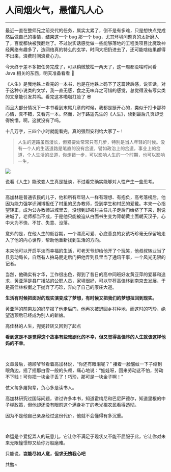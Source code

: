 # 人间烟火气，最懂凡人心

---

最近一直在整师兄之前交代的任务，属实太累了，倒不是有多难，只是想快点完成然后做自己的事情，结果这一个 bug 那一个 bug，尤其环境问题真的太折磨人了，百度都快被我翻烂了。不过说实话感觉做一些能够落地的工程类项目比魔改神经网络有趣多了，造网络真的特么的玄学，时间大把扔进去了，还可能啥结果都得不出来，浪费时间浪费心力。

今天终于差不多把任务完成了，可以稍微放松一两天了，这一周都没啥时间看 Java 相关的东西，明天准备看看 🤔

《人生》是我地铁上看完的一本书，也是在地铁上码下了这篇读后感，说实话，对于这种小说类的文学，我一直无感，食之无味弃之可惜的感觉，总觉得没有写实类的文章能引发共鸣。看完这本啪啪打脸了 😎

而且大部分情况下一本书看到末尾几章的时候，我都是挺开心的，类似于打卡那种心情，真不错，又看完一本。然而，对于路遥先生的《人生》，读到最后几页却觉得惋惜，啊，这就没有了吗。

十几万字，三四个小时就能看完，真的强烈安利给大家了~！

> 人生的道路虽然漫长，但紧要处常常只有几步，特别是当人年轻的时候。没有一个人的生活道路是笔直的没有岔道，譬如政治上的岔道，事业上的岔道，个人生活的岔道，你走错一步，可以影响人生的一个时期，也可以影响一生。

![](https://img2.doubanio.com/view/subject/l/public/s3847911.jpg)

说看《人生》能改变人生真是扯淡，不过看完确实能够对人性产生一些思考。

---

高加林是普通农民的儿子，他和所有年轻人一样有理想、有抱负，高考落榜后，他因为能力强学识渊博担任了村里的民办教师，受到学生和村民的爱戴。本来一心指望转正，成为公办教师进城里去，没想到却被村主任儿子走后门给挤了下来，别说进城了，老师都当不成，于是他只能被迫从白面书生变为背朝黄土面朝天汉子，心中大为不快、不甘、失意、没落。

意外的是，在他人生的低谷期，一个漂亮可爱、心底善良的女孩巧珍毫无保留地走入了他的内心世界，帮助他重新找到生活的方向。

本来他可以开启平淡而幸福的生活，可老天爷却给他开了个玩笑，他叔叔转业当了县劳动局长，自然有人拍马屁走后门把他弄到县里当了通讯干事，一个风光无限的记者。

当然，他确实有才华，工作很出色，得到了昔日的高中同班好友黄亚萍的爱慕和追求，黄亚萍是县广播站的公职人员，家境很好，可以举荐高佳林到南京去发展，于是高佳林权衡之下抛弃了巧珍，奔向了自己的康庄大道。

**生活有时候把面对的现实演变成了梦想，有时候又把我们的梦想拉回到现实。**

黄亚萍的前男友的妈举报了他走后门，他再次被退回乡村种地，而这时的巧珍，绝望透顶后已经成为别人的新娘。

高佳林的人生，兜兜转转又回到了起点

**看到这是不是觉得这个故事有些戏剧化的不幸，但又觉得高佳林的人生就该这样他妈的不幸**。

<br>

文章最后，德顺爷爷看着高加林说，“你还有眼泪呢？” 接着一脸皱纹一下子缩到眼角边，摇了摇那白雪一般的头颅，痛心地说：“娃娃呀，回来劳动这不怕，劳动不下贱！可你把一块金子丢了！巧珍，那可是一块金子啊！”

仗义每多屠狗辈，负心多是读书人。

高加林研究过国际问题，讲过许多本书，知道霍梅尼和巴尼萨德尔，知道里根的中子弹政策，但他却还没有眼前这个满身补丁的老光棍农民看得透彻。

因为不是他自己亲身经过这份代价，他就不会懂得有多沉重。

<br>

命运是个爱捉弄人的玩意儿，它让你不满足于现状又不能不屈服于此，它让你对未来无限憧憬却又给你万般磨难。

只能说，**岂能尽如人意，但求无愧我心吧**

共勉~ 